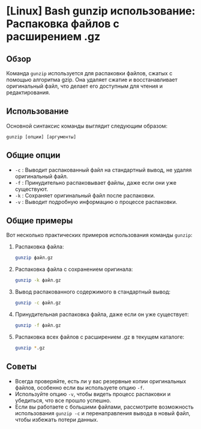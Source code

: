 # [Linux] Bash gunzip использование: Распаковка файлов с расширением .gz

## Обзор
Команда `gunzip` используется для распаковки файлов, сжатых с помощью алгоритма gzip. Она удаляет сжатие и восстанавливает оригинальный файл, что делает его доступным для чтения и редактирования.

## Использование
Основной синтаксис команды выглядит следующим образом:

```
gunzip [опции] [аргументы]
```

## Общие опции
- `-c` : Выводит распакованный файл на стандартный вывод, не удаляя оригинальный файл.
- `-f` : Принудительно распаковывает файлы, даже если они уже существуют.
- `-k` : Сохраняет оригинальный файл после распаковки.
- `-v` : Выводит подробную информацию о процессе распаковки.

## Общие примеры
Вот несколько практических примеров использования команды `gunzip`:

1. Распаковка файла:
   ```bash
   gunzip файл.gz
   ```

2. Распаковка файла с сохранением оригинала:
   ```bash
   gunzip -k файл.gz
   ```

3. Вывод распакованного содержимого в стандартный вывод:
   ```bash
   gunzip -c файл.gz
   ```

4. Принудительная распаковка файла, даже если он уже существует:
   ```bash
   gunzip -f файл.gz
   ```

5. Распаковка всех файлов с расширением .gz в текущем каталоге:
   ```bash
   gunzip *.gz
   ```

## Советы
- Всегда проверяйте, есть ли у вас резервные копии оригинальных файлов, особенно если вы используете опцию `-f`.
- Используйте опцию `-v`, чтобы видеть процесс распаковки и убедиться, что все прошло успешно.
- Если вы работаете с большими файлами, рассмотрите возможность использования `gunzip -c` и перенаправления вывода в новый файл, чтобы избежать потери данных.